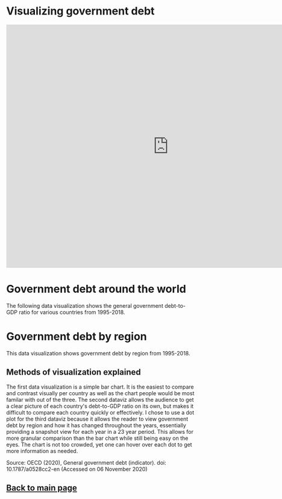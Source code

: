 # Visualizing government debt

<iframe src="https://data.oecd.org/chart/69wI" 
width="860" 
height="645" 
style="border: 
0" mozallowfullscreen="true" 
webkitallowfullscreen="true" 
allowfullscreen="true">
<a href="https://data.oecd.org/chart/69wI" 
target="_blank">OECD Chart: General government debt, Total, % of GDP, Annual, 2019</a></iframe>

# Government debt around the world
The following data visualization shows the general government debt-to-GDP ratio for various countries from 1995-2018.
<div class="flourish-embed flourish-chart" data-src="visualisation/4265446"><script src="https://public.flourish.studio/resources/embed.js"></script></div>

# Government debt by region
This data visualization shows government debt by region from 1995-2018. 
<div class="flourish-embed flourish-scatter" data-src="visualisation/4284128"><script src="https://public.flourish.studio/resources/embed.js"></script></div>

## Methods of visualization explained
The first data visualization is a simple bar chart. It is the easiest to compare and contrast visually per country as well as the chart people would be most familar with out of the three. The second dataviz allows the audience to get a clear picture of each country's debt-to-GDP ratio on its own, but makes it difficult to compare each country quickly or effectively. I chose to use a dot plot for the third dataviz because it allows the reader to view government debt by region and how it has changed throughout the years, essentially providing a snapshot view for each year in a 23 year period. This allows for more granular comparison than the bar chart while still being easy on the eyes. The chart is not too crowded, yet one can hover over each dot to get more information as needed. 

Source: OECD (2020), General government debt (indicator). doi: 10.1787/a0528cc2-en (Accessed on 06 November 2020)

## [Back to main page](https://anagm17.github.io/ana-garcia-portfolio/)
